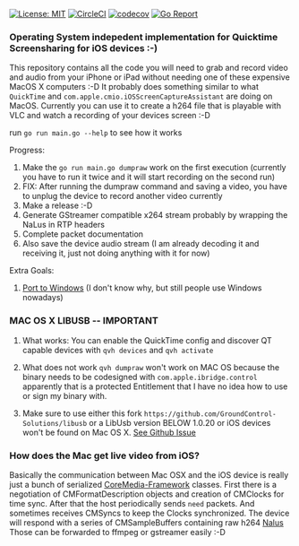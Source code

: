 [![License: MIT](https://img.shields.io/badge/License-MIT-yellow.svg)](https://opensource.org/licenses/MIT)
[![CircleCI](https://circleci.com/gh/danielpaulus/quicktime_video_hack.svg?style=svg)](https://circleci.com/gh/danielpaulus/quicktime_video_hack)
[![codecov](https://codecov.io/gh/danielpaulus/quicktime_video_hack/branch/master/graph/badge.svg)](https://codecov.io/gh/danielpaulus/quicktime_video_hack)
[![Go Report](https://goreportcard.com/badge/github.com/danielpaulus/quicktime_video_hack)](https://goreportcard.com/report/github.com/danielpaulus/quicktime_video_hack)

###  Operating System indepedent implementation for Quicktime Screensharing for iOS devices :-)
This repository contains all the code you will need to grab and record video and audio from your iPhone or iPad 
without needing one of these expensive MacOS X computers :-D
It probably does something similar to what `QuickTime` and `com.apple.cmio.iOSScreenCaptureAssistant` are doing on MacOS.
Currently you can use it to create a h264 file that is playable with VLC and watch a recording of your devices screen :-D


run `go run main.go --help` to see how it works

Progress:
1. Make the `go run main.go dumpraw` work on the first execution (currently you have to run it twice and it will start recording on the second run)
2. FIX: After running the dumpraw command and saving a video, you have to unplug the device to record another video currently
3. Make a release :-D
4. Generate GStreamer compatible x264 stream probably by wrapping the NaLus in RTP headers
5. Complete packet documentation
6. Also save the device audio stream (I am already decoding it and receiving it, just not doing anything with it for now) 

Extra Goals:
1. [Port to Windows](https://github.com/danielpaulus/quicktime_video_hack/tree/windows/windows) (I don't know why, but still people use Windows nowadays)



### MAC OS X LIBUSB -- IMPORTANT
1. What works:
 You can enable the QuickTime config and discover QT capable devices with `qvh devices` and  `qvh activate` 

2. What does not work
 `qvh dumpraw` won't work on MAC OS because the binary needs to be codesigned with `com.apple.ibridge.control`
 apparently that is a protected Entitlement that I have no idea how to use or sign my binary with. 

2. Make sure to use either this fork `https://github.com/GroundControl-Solutions/libusb`
   or a LibUsb version BELOW 1.0.20 or iOS devices won't be found on Mac OS X.
   [See Github Issue](https://github.com/libusb/libusb/issues/290)

### How does the Mac get live video from iOS?
Basically the communication between Mac OSX and the iOS device is really just a bunch of serialized 
[CoreMedia-Framework](https://developer.apple.com/documentation/coremedia) classes. 
First there is a negotiation of CMFormatDescription objects and creation of CMClocks for time sync.
After that the host periodically sends `need` packets. And sometimes receives CMSyncs to keep the Clocks synchronized.
The device will respond with a series of CMSampleBuffers containing
raw h264 [Nalus](https://en.wikipedia.org/wiki/Network_Abstraction_Layer) 
Those can be forwarded to ffmpeg or gstreamer easily :-D
